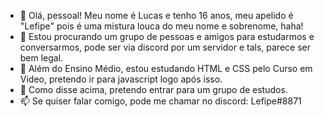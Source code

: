 - 👋 Olá, pessoal! Meu nome é Lucas e tenho 16 anos, meu apelido é "Lefipe" pois é uma mistura louca do meu nome e sobrenome, haha!
- 👀 Estou procurando um grupo de pessoas e amigos para estudarmos e conversarmos, pode ser via discord por um servidor e tals, parece ser bem legal.
- 🌱 Além do Ensino Médio, estou estudando HTML e CSS pelo Curso em Video, pretendo ir para javascript logo após isso.
- 💞️ Como disse acima, pretendo entrar para um grupo de estudos.
- 📫 Se quiser falar comigo, pode me chamar no discord: Lefipe#8871

<!---
Lefippe/Lefippe is a ✨ special ✨ repository because its `README.md` (this file) appears on your GitHub profile.
You can click the Preview link to take a look at your changes.
--->
